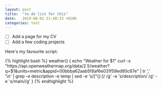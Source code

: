 ```yaml
---
layout: post
title:  "to do list for this"
date:   2019-08-01 21:40:33 +0100
categories: text
---
```


* [ ]  Add a page for my CV    
* [ ]  Add a few coding projects   

Here's my favourite script:

{% highlight bash %}
weather() {
echo "Weather for $1"
curl -s "https://api.openweathermap.org/data/2.5/weather?q=$1&units=metric&appid=00bbba62aab5f8af6e031f59ed80c87e" | tr ',' '\n' | grep -e description -e temp | sed -e 's/[\"{}:]/ /g' -e 's/description/ /g' -e 's/main//g'
}
{% endhighlight %}
